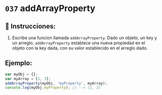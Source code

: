 # `037` addArrayProperty

## 📝 Instrucciones:

1. Escribe una funcion llamada `addArrayProperty`. Dado un objeto, un key y un arreglo, `addArrayProperty` establece una nueva propiedad en el objeto con la key dada, con su valor establecido en el arreglo dado.

## Ejemplo:

```Javascript
var myObj = {};
var myArray = [1, 3];
addArrayProperty(myObj, 'myProperty', myArray);
console.log(myObj.myProperty); // --> [1, 3]
```